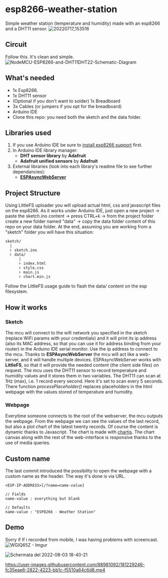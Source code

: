 # esp8266-weather-station
Simple weather station (temperature and humidity) made with an esp8266 and a DHT11 sensor.
![20220717_153516](https://user-images.githubusercontent.com/88981092/179401297-ec74eba5-8fb1-4e25-8617-734570798e17.jpg)

## Circuit
Follow this. It's clean and simple.
![NodeMCU-ESP8266-and-DHT11DHT22-Schematic-Diagram](https://user-images.githubusercontent.com/88981092/179401236-158f1562-7662-4d65-98e9-dc4e04b6a4c0.jpeg)

## What's needed
- 1x Esp8266.
- 1x DHT11 sensor
- (Optional if you don't want to solder) 1x Breadboard
- 3x Cables (or jumpers if you opt for the breadboard)
- Arduino IDE
- Clone this repo: you need both the sketch and the data folder.

## Libraries used
1. If you use Arduino IDE be sure to [install esp8266 support](https://randomnerdtutorials.com/installing-the-esp32-board-in-arduino-ide-windows-instructions/) first.
2. In Arduino IDE library manager:
    - **DHT sensor library** by **Adafruit**
    - **Adafruit unified sensors** by **Adafruit**
3. External libraries (look into each library's readme file to see further dependancies):
    - [**ESPAsyncWebServer**](https://github.com/me-no-dev/ESPAsyncWebServer)

## Project Structure
Using LittleFS uploader you will upload actual html, css and javascript files on the esp8266. As it works under Arduino IDE, just open a new project -> paste the sketch.ino content -> press CTRL+k -> from the project folder create a new folder named "data" -> copy the data folder content of this repo on your data folder. At the end, assuming you are working from a "sketch" folder you will have this situation:
```
sketch/
  |
  ꜔ sketch.ino
  ꜔ data/
      |
      ꜔ index.html
      ꜔ style.css
      ꜔ main.js
      ꜔ chart.min.js

```
Follow the LittleFS usage guide to flash the data/ content on the esp filesystem.

## How it works
### Sketch
The mcu will connect to the wifi network you specified in the sketch (replace WiFi params with your credentials) and it will print its ip address (also its MAC address, so that you can use it for address binding from your router) in the Arduino IDE serial monitor. Use the ip address to connect to the mcu. Thanks to **ESPAsyncWebServer** the mcu will act like a web-server, and it will handle multiple devices. ESPAsyncWebServer works with **LittleFS**, so that it will provide the needed content (the client side files) on request.
The mcu uses the DHT11 sensor to record temperature and humidity values and it stores them in two variables. The DHT11 can scan at 1Hz (max), i.e. 1 record every second. Here it's set to scan every 5 seconds. There function _processPlaceholder()_ replaces placeholders in the html webpage with the values stored of temperature and humidity.
### Webpage
Everytime someone connects to the root of the webserver, the mcu outputs the webpage. From the webpage we can see the values of the last record, but also a plot chart of the latest twenty records. Of course the content is dynamic thanks to Javascript. The chart is made with [chartjs](https://www.chartjs.org/). The chart canvas along with the rest of the web-interface is responsive thanks to the use of media queries.

## Custom name
The last commit introduced the possibility to open the webpage with a custom name as the header. The way it's done is via URL.
```
<ESP-IP-ADDRESS>[/?name=name-value]

// Fields
name-value : everything but blank

// Defaults
name-value : "ESP8266 - Weather Station"
```

## Demo
Sorry if If i recorded from mobile, I was having problems with screencast.
![WGIQ65Z - Imgur](https://user-images.githubusercontent.com/88981092/181226971-93f95b2f-7a33-41bb-affc-9e0d02baa40d.png)

![Schermata del 2022-08-03 18-40-21](https://user-images.githubusercontent.com/88981092/182664129-b250b601-da09-4127-b70c-d6454c38e97d.png)


https://user-images.githubusercontent.com/88981092/181229246-fc35eae6-2822-4223-bb1c-f5510a64c6d8.mp4

